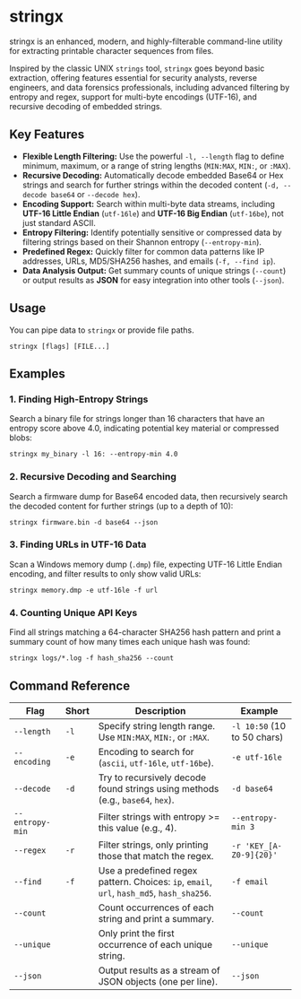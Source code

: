 # stringx

stringx is an enhanced, modern, and highly-filterable command-line utility for extracting printable character sequences from files.

Inspired by the classic UNIX `strings` tool, `stringx` goes beyond basic extraction, offering features essential for security analysts, reverse engineers, and data forensics professionals, including advanced filtering by entropy and regex, support for multi-byte encodings (UTF-16), and recursive decoding of embedded strings.

## Key Features

- **Flexible Length Filtering:** Use the powerful `-l, --length` flag to define minimum, maximum, or a range of string lengths (`MIN:MAX`, `MIN:`, or `:MAX`).
- **Recursive Decoding:** Automatically decode embedded Base64 or Hex strings and search for further strings within the decoded content (`-d, --decode base64` or `--decode hex`).
- **Encoding Support:** Search within multi-byte data streams, including **UTF-16 Little Endian** (`utf-16le`) and **UTF-16 Big Endian** (`utf-16be`), not just standard ASCII.
- **Entropy Filtering:** Identify potentially sensitive or compressed data by filtering strings based on their Shannon entropy (`--entropy-min`).
- **Predefined Regex:** Quickly filter for common data patterns like IP addresses, URLs, MD5/SHA256 hashes, and emails (`-f, --find ip`).
- **Data Analysis Output:** Get summary counts of unique strings (`--count`) or output results as **JSON** for easy integration into other tools (`--json`).

## Usage

You can pipe data to `stringx` or provide file paths.

```shell
stringx [flags] [FILE...]
```

## Examples

### 1. Finding High-Entropy Strings

Search a binary file for strings longer than 16 characters that have an entropy score above 4.0, indicating potential key material or compressed blobs:

```shell
stringx my_binary -l 16: --entropy-min 4.0
```

### 2. Recursive Decoding and Searching

Search a firmware dump for Base64 encoded data, then recursively search the decoded content for further strings (up to a depth of 10):

```shell
stringx firmware.bin -d base64 --json
```

### 3. Finding URLs in UTF-16 Data

Scan a Windows memory dump (`.dmp`) file, expecting UTF-16 Little Endian encoding, and filter results to only show valid URLs:

```shell
stringx memory.dmp -e utf-16le -f url
```

### 4. Counting Unique API Keys

Find all strings matching a 64-character SHA256 hash pattern and print a summary count of how many times each unique hash was found:

```shell
stringx logs/*.log -f hash_sha256 --count
```

## Command Reference

| Flag | Short | Description | Example
| - | - | - | - |
| `--length` | `-l` | Specify string length range. Use `MIN:MAX`, `MIN:`, or `:MAX`. | `-l 10:50` (10 to 50 chars) |
| `--encoding` | `-e` | Encoding to search for (`ascii`, `utf-16le`, `utf-16be`). | `-e utf-16le` |
| `--decode` | `-d` | Try to recursively decode found strings using methods (e.g., `base64`, `hex`). | `-d base64` |
| `--entropy-min` | | Filter strings with entropy >= this value (e.g., 4). | `--entropy-min 3` |
| `--regex` | `-r` | Filter strings, only printing those that match the regex. | `-r 'KEY_[A-Z0-9]{20}'` |
| `--find` | `-f` | Use a predefined regex pattern. Choices: `ip`, `email`, `url`, `hash_md5`, `hash_sha256`. | `-f email` |
| `--count` | | Count occurrences of each string and print a summary. | `--count` |
| `--unique` | | Only print the first occurrence of each unique string. | `--unique` |
| `--json` | | Output results as a stream of JSON objects (one per line). | `--json` |